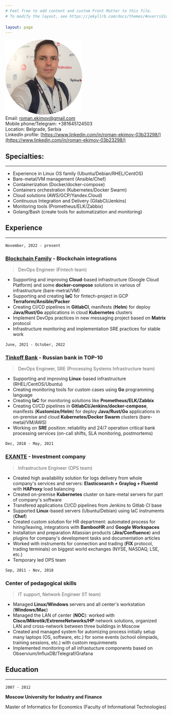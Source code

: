 ```yaml
---
# Feel free to add content and custom Front Matter to this file.
# To modify the layout, see https://jekyllrb.com/docs/themes/#overriding-theme-defaults

layout: page
---
```

![](photo.png)  
Email: [roman.ekimov@gmail.com](mailto:roman.ekimov@gmail.com)  
Mobile phone/Telegram: +381645124503  
Location: Belgrade, Serbia  
LinkedIn profile: [https://www.linkedin.com/in/roman-ekimov-03b23298/](https://www.linkedin.com/in/roman-ekimov-03b23298/)

## Specialties:
---
- Experience in Linux OS family (Ubuntu/Debian/RHEL/CentOS)
- Bare-metal/VM management (Ansible/Chef)
- Containerization (Docker/docker-compose)
- Containers orchestration (Kubernetes/Docker Swarm)
- Cloud solutions (AWS/GCP/Yandex.Cloud)
- Continuous Integration and Delivery (GilabCI/Jenkins)
- Monitoring tools (Prometheus/ELK/Zabbix)
- Golang/Bash (create tools for automatization and monitoring)

## Experience
---
`November, 2022 - present`
### [Blockchain Family](https://bf.rocks) - Blockchain integrations
> DevOps Engineer (Fintech team)

- Supporting and improving **Cloud**-based infrastructure (Google Cloud Platform) and some **docker-compose** solutions in various of infrastructure (bare-metral/VM)
- Supporting and creating **IaC** for fintech-project in GCP **Terraform/Ansible/Packer**
- Creating CI/CD pipelines in **GitlabCI**, manifests (**Helm**) for deploy **Java/Rust/Go** applications in cloud **Kubernetes** clusters
- Implement DevOps practices in new messaging project based on **Matrix** protocol
- Infrastructure monitoring and implementation SRE practices for stable work

`June, 2021 - October, 2022`
### [Tinkoff Bank](https://www.tinkoff.ru/en) - Russian bank in TOP-10
> DevOps Engineer, SRE (Processing Systems Infrastructure team)

- Supporting and improving **Linux**-based infrastructure (RHEL/CentOS/Ubuntu)
- Creating monitoring tools for custom cases using **Go** programming language
- Creating **IaC** for monitoring solutions like **Prometheus/ELK/Zabbix**
- Creating CI/CD pipelines in **GitlabCI/Jenkins/docker-compose**, manifests (**Kustomize/Helm**) for deploy **Java/Rust/Go** applications in on-premise and cloud **Kubernetes/Docker Swarm** clusters (bare-metal/VM/AWS)
- Working on **SRE** position: reliability and 24/7 operation critical bank processing services (on-call shifts, SLA monitoring, postmortems)

`Dec, 2018 - May, 2021`
### [EXANTE](https://www.exante.eu) - Investment company
> Infrastructure Engineer (OPS team)

- Created high availability solution for logs delivery from whole company's services and servers: **Elasticsearch + Graylog + Fluentd** with **HAProxy** load balancing
- Created on-premise **Kubernetes** cluster on bare-metal servers for part of company's software
- Transfered applications CI/CD pipelines from Jenkins to Gitlab CI base
- Supported **Linux**-based servers (Ubuntu/Debian) using IaC instruments (**Chef**)
- Created custom solution for HR department: automated process for hiring/leaving, integrations with **BambooHR** and **Google Workspaces**
- Installation and preparation Atlassian products (**Jira/Confluence**) and plugins for company's development tasks and documentation articles
- Worked with instruments for connection and trading (**FIX** protocol, trading terminals) on biggest world exchanges (NYSE, NASDAQ, LSE, etc.)
- Temporary led OPS team

`Sep, 2011 - Nov, 2018`
### Center of pedagogical skills
> IT support, Network Engineer (IT team)

- Managed **Linux/Windows** servers and all center's workstation (**Windows/Mac**)
- Managed the LAN of center (**NOC**): worked with **Cisco/Mikrotik/ExtremeNetworks/HP** network solutions, organized LAN and cross-network between three buildings in Moscow
- Created and managed system for automizing process initially setup many laptops (OS, software, etc.) for some events (school olimpiads, training sessions, etc.) with custom requirmenets
- Implemented monitoring of all infrastucture components based on Observium/InfluxDB/Telegraf/Grafana

## Education
---

`2007 - 2012`

**Moscow University for Industry and Finance**

Master of Informatics for Economics (Faculty of Informational Technologies)
